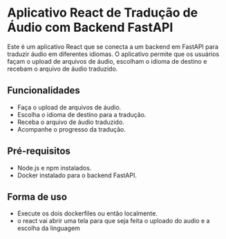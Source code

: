 # Aplicativo React de Tradução de Áudio com Backend FastAPI

Este é um aplicativo React que se conecta a um backend em FastAPI para traduzir áudio em diferentes idiomas. O aplicativo permite que os usuários façam o upload de arquivos de áudio, escolham o idioma de destino e recebam o arquivo de áudio traduzido.

## Funcionalidades

- Faça o upload de arquivos de áudio.
- Escolha o idioma de destino para a tradução.
- Receba o arquivo de áudio traduzido.
- Acompanhe o progresso da tradução.

## Pré-requisitos

- Node.js e npm instalados.
- Docker instalado para o backend FastAPI.

## Forma de uso

- Execute os dois dockerfiles ou então localmente.
- o react vai abrir uma tela para que seja feita o uploado do audio e a escolha da linguagem
  


